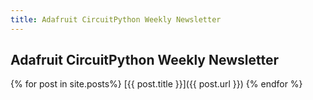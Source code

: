 ```yaml
---
title: Adafruit CircuitPython Weekly Newsletter
---
```


## Adafruit CircuitPython Weekly Newsletter

{% for post in site.posts%}
[{{ post.title }}]({{ post.url }})
{% endfor %}
